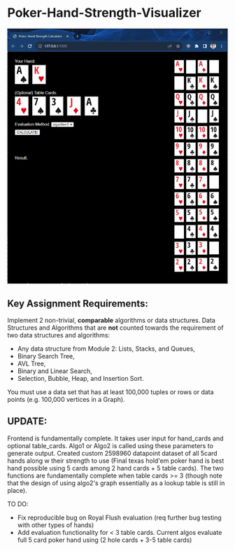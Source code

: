 # Poker-Hand-Strength-Visualizer

![image](nov23frontend.png)

## Key Assignment Requirements:
Implement 2 non-trivial, **comparable** algorithms or data structures. Data Structures and Algorithms that are **not** counted towards the requirement of two data structures and algorithms:
- Any data structure from Module 2: Lists, Stacks, and Queues,
- Binary Search Tree,
- AVL Tree,
- Binary and Linear Search,
- Selection, Bubble, Heap, and Insertion Sort.

You must use a data set that has at least 100,000 tuples or rows or data points (e.g. 100,000 vertices in a Graph).
<br>

## UPDATE:
Frontend is fundamentally complete. It takes user input for hand_cards and optional table_cards. Algo1 or Algo2 is called using these parameters to generate output. Created custom 2598960 datapoint dataset of all 5card hands along w their strength to use (Final texas hold'em poker hand is best hand possible using 5 cards among 2 hand cards + 5 table cards). The two functions are fundamentally complete when table cards >= 3 (though note that the design of using algo2's graph essentially as a lookup table is still in place).

TO DO: 
- Fix reproducible bug on Royal Flush evaluation (req further bug testing with other types of hands)
- Add evaluation functionality for < 3 table cards. Current algos evaluate full 5 card poker hand using (2 hole cards + 3-5 table cards)

